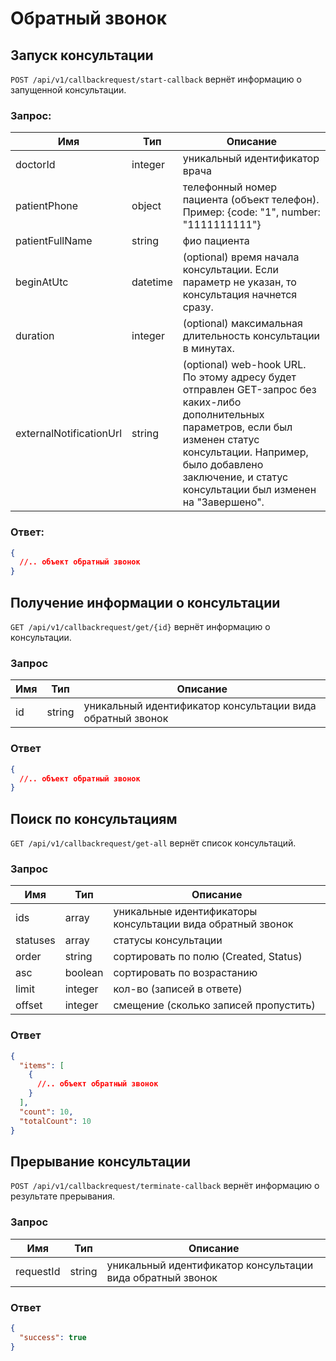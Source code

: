 # Обратный звонок

## Запуск консультации

`POST /api/v1/callbackrequest/start-callback` вернёт информацию о запущенной консультации.

### Запрос:

Имя | Тип | Описание
--- | --- | ---
doctorId | integer | уникальный идентификатор врача
patientPhone | object | телефонный номер пациента (объект телефон). Пример: {code: "1", number: "1111111111"}
patientFullName | string | фио пациента
beginAtUtc | datetime | (optional) время начала консультации. Если параметр не указан, то консультация начнется сразу.
duration | integer | (optional) максимальная длительность консультации в минутах.
externalNotificationUrl | string | (optional) web-hook URL. По этому адресу будет отправлен GET-запрос без каких-либо дополнительных параметров, если был изменен статус консультации. Например, было добавлено заключение, и статус консультации был изменен на "Завершено".

### Ответ:

```json
{
  //.. объект обратный звонок
}
```

## Получение информации о консультации

`GET /api/v1/callbackrequest/get/{id}` вернёт информацию о консультации.

### Запрос

Имя | Тип | Описание
--- | --- | ---
id | string | уникальный идентификатор консультации вида обратный звонок

### Ответ

```json
{
  //.. объект обратный звонок
}
```

## Поиск по консультациям

`GET /api/v1/callbackrequest/get-all` вернёт список консультаций.

### Запрос

Имя | Тип | Описание
--- | --- | ---
ids | array | уникальные идентификаторы консультации вида обратный звонок
statuses | array | статусы консультации
order | string | сортировать по полю (Created, Status)
asc | boolean | сортировать по возрастанию
limit | integer | кол-во (записей в ответе)
offset | integer | смещение (сколько записей пропустить)

### Ответ

```json
{
  "items": [
    {
      //.. объект обратный звонок
    }
  ],
  "count": 10,
  "totalCount": 10
}
```

## Прерывание консультации

`POST /api/v1/callbackrequest/terminate-callback` вернёт информацию о результате прерывания.

### Запрос

Имя | Тип | Описание
--- | --- | ---
requestId | string | уникальный идентификатор консультации вида обратный звонок

### Ответ

```json
{
  "success": true
}
```